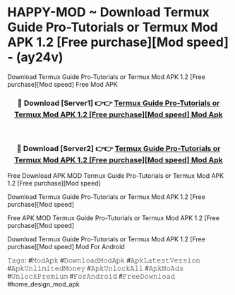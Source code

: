# HAPPY-MOD ~ Download Termux Guide Pro-Tutorials or Termux Mod APK 1.2 [Free purchase][Mod speed] - (ay24v)
Download Termux Guide Pro-Tutorials or Termux Mod APK 1.2 [Free purchase][Mod speed] Free Mod APK

<div align="center">
<h3>🔴 Download [Server1] 👉👉 <a href="https://apk-comot.site?title=Termux_Guide_Pro-Tutorials_or_Termux_Mod_APK_1.2_[Free_purchase][Mod_speed]">Termux Guide Pro-Tutorials or Termux Mod APK 1.2 [Free purchase][Mod speed] Mod Apk</a></h3><br>

<h3>🔴 Download [Server2] 👉👉 <a href="https://apk-comot.site?title=Termux_Guide_Pro-Tutorials_or_Termux_Mod_APK_1.2_[Free_purchase][Mod_speed]">Termux Guide Pro-Tutorials or Termux Mod APK 1.2 [Free purchase][Mod speed] Mod Apk</a></h3>
</div>


Free Download APK MOD Termux Guide Pro-Tutorials or Termux Mod APK 1.2 [Free purchase][Mod speed]

Download Termux Guide Pro-Tutorials or Termux Mod APK 1.2 [Free purchase][Mod speed] 

Free APK MOD Termux Guide Pro-Tutorials or Termux Mod APK 1.2 [Free purchase][Mod speed] 

Download Termux Guide Pro-Tutorials or Termux Mod APK 1.2 [Free purchase][Mod speed] Mod For Android

𝚃𝚊𝚐𝚜: #𝙼𝚘𝚍𝙰𝚙𝚔 #𝙳𝚘𝚠𝚗𝚕𝚘𝚊𝚍𝙼𝚘𝚍𝙰𝚙𝚔 #𝙰𝚙𝚔𝙻𝚊𝚝𝚎𝚜𝚝𝚅𝚎𝚛𝚜𝚒𝚘𝚗 #𝙰𝚙𝚔𝚄𝚗𝚕𝚒𝚖𝚒𝚝𝚎𝚍𝙼𝚘𝚗𝚎𝚢 #𝙰𝚙𝚔𝚄𝚗𝚕𝚘𝚌𝚔𝙰𝚕𝚕 #𝙰𝚙𝚔𝙽𝚘𝙰𝚍𝚜 #𝚄𝚗𝚕𝚘𝚌𝚔𝙿𝚛𝚎𝚖𝚒𝚞𝚖 #𝙵𝚘𝚛𝙰𝚗𝚍𝚛𝚘𝚒𝚍 #𝙵𝚛𝚎𝚎𝙳𝚘𝚠𝚗𝚕𝚘𝚊𝚍 #home_design_mod_apk